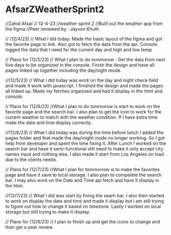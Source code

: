 # AfsarZWeatherSprint2
//Zahid Afsar
// 12-4-23
//weather sprint 2
//Built out the weather app from the figma
//Peer reviewed by : Jayvon Khuth

// (12/4/23)
// What I did today: Made the basic layout of the figma and got the favorite page to link. Also got to fetch the data from the api. Console logged the data that I need for the current day and high and low temp

// Plans for (12/5/23)
// What I plan to do tommorow : Get the data from next five days to be organized in the console. Finish the design and have all pages linked up together including the day/night mode.


//(12/5/23)
// What i did today was work on the day and night check field and made it work with javascript. I finished the design and made the pages all linked up. Made my fetches organized and had it display in the html and console.

// Plans for (12/6/23) 
//What I plan to do tommorow is start to work on the favorite page and the search bar. I also plan to get the icon to work for the current weather to match with the weather condition. If I have extra time make the date and time display correctly.

//(12/6/23)
// What I did today was during the time before lunch I added the pages folder and that made the day/might mode no longer working. So I got help from developer and spent the time fixing it. After Lunch I worked on the search bar and have it semi-functional still need to make it only accept city names input and nothing else. I also made it start from Los Angeles on load due to the clients needs. 

// Plans for (12/7/23)
//What I plan for tommorrow is to make the favorites page and have it save to local storage. I also plan to compelete the search bar. I may also work on the Date and Time api fetch and have it display in the html.

//(12/7/23)
// What I did was start by fixing the searh bar. I also then started to work on display the date and time and made it display but i am still trying to figure out how to change it based on timezone. Lastly I worked on local storage but still trying to make it display.



















// Plans for (12/8/23)
// I plan to finish up and get the icons to change and then get a peer review